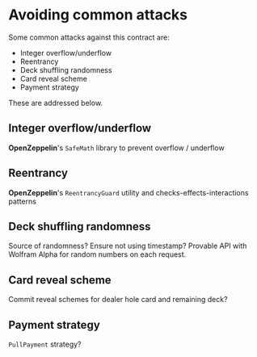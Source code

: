# Avoiding common attacks

Some common attacks against this contract are:
- Integer overflow/underflow
- Reentrancy
- Deck shuffling randomness 
- Card reveal scheme
- Payment strategy

These are addressed below.

## Integer overflow/underflow

**OpenZeppelin**'s `SafeMath` library to prevent overflow / underflow

## Reentrancy

**OpenZeppelin**'s `ReentrancyGuard` utility and checks-effects-interactions patterns

## Deck shuffling randomness 

Source of randomness? Ensure not using timestamp? Provable API with Wolfram Alpha for random numbers on each request.

## Card reveal scheme

Commit reveal schemes for dealer hole card and remaining deck?

## Payment strategy

`PullPayment` strategy?
